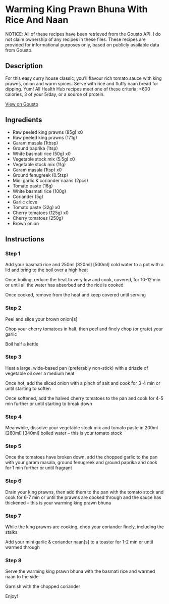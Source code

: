 # Warming King Prawn Bhuna With Rice And Naan

NOTICE: All of these recipes have been retrieved from the Gousto API. I do not claim ownership of any recipes in these files. These recipes are provided for informational purposes only, based on publicly available data from Gousto.

## Description

For this easy curry house classic, you'll flavour rich tomato sauce with king prawns, onion and warm spices. Serve with rice and fluffy naan bread for dipping. Yum! All Health Hub recipes meet one of these criteria: <600 calories, 3 of your 5/day, or a source of protein.


[View on Gousto](https://www.gousto.co.uk/recipes/cookbook/warming-king-prawn-bhuna-with-rice-and-naan)

## Ingredients

- Raw peeled king prawns (85g) x0
- Raw peeled king prawns (171g)
- Garam masala (1tbsp)
- Ground paprika (1tsp)
- White basmati rice (50g) x0
- Vegetable stock mix (5.5g) x0
- Vegetable stock mix (11g)
- Garam masala (1tsp) x0
- Ground fenugreek (0.5tsp)
- Mini garlic & coriander naans (2pcs)
- Tomato paste (16g)
- White basmati rice (100g)
- Coriander (5g)
- Garlic clove
- Tomato paste (32g) x0
- Cherry tomatoes (125g) x0
- Cherry tomatoes (250g)
- Brown onion

## Instructions


### Step 1

Add your basmati rice and 250ml <span class="text-purple">[320ml]</span> <span class="text-danger">[500ml]</span> cold water to a pot with a lid and bring to the boil over a high heat

Once boiling, reduce the heat to very low and cook, covered, for 10-12 min or until all the water has absorbed and the rice is cooked

Once cooked, remove from the heat and keep covered until serving


### Step 2

Peel and slice your brown onion[s]

Chop your cherry tomatoes in half, then peel and finely chop (or grate) your garlic

Boil half a kettle


### Step 3

Heat a large, wide-based pan (preferably non-stick) with a drizzle of vegetable oil over a medium heat

Once hot, add the sliced onion with a pinch of salt and cook for 3-4 min or until starting to soften

Once softened, add the halved cherry tomatoes to the pan and cook for 4-5 min further or until starting to break down


### Step 4

Meanwhile, dissolve your vegetable stock mix and tomato paste in 200ml <span class="text-purple">[260ml]</span> <span class="text-danger">[340ml] </span>boiled water – this is your tomato stock


### Step 5

Once the tomatoes have broken down, add the chopped garlic to the pan with your garam masala, ground fenugreek and ground paprika and cook for 1 min further or until fragrant


### Step 6

Drain your king prawns, then add them to the pan with the tomato stock and cook for 6-7 min or until the prawns are cooked through and the sauce has thickened – this is your warming king prawn bhuna


### Step 7

While the king prawns are cooking, chop your coriander finely, including the stalks

Add your mini garlic & coriander naan[s] to a toaster for 1-2 min or until warmed through

### Step 8

Serve the warming king prawn bhuna with the basmati rice and warmed naan to the side

Garnish with the chopped coriander

Enjoy!

